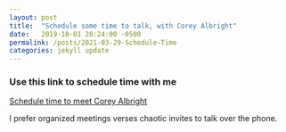 ```yaml
---
layout: post
title:  "Schedule some time to talk, with Corey Albright"
date:   2019-10-01 20:24:00 -0500
permalink: /posts/2021-03-29-Schedule-Time
categories: jekyll update
---
```



### Use this link to schedule time with me


[Schedule time to meet Corey Albright](https://calendly.com/coreymalbright)

I prefer organized meetings verses chaotic invites to talk over the phone.  
